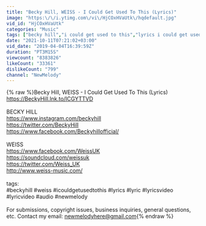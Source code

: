 ```yaml
---
title: "Becky Hill, WEISS - I Could Get Used To This (Lyrics)"
image: "https:\/\/i.ytimg.com\/vi\/HjCOxHVaUtk\/hqdefault.jpg"
vid_id: "HjCOxHVaUtk"
categories: "Music"
tags: ["becky hill","i could get used to this","lyrics i could get used to this"]
date: "2021-10-11T07:21:02+03:00"
vid_date: "2019-04-04T16:39:59Z"
duration: "PT3M15S"
viewcount: "8383826"
likeCount: "33361"
dislikeCount: "799"
channel: "NewMelody"
---
```

{% raw %}Becky Hill, WEISS - I Could Get Used To This (Lyrics)<br /><a rel="nofollow" target="blank" href="https://BeckyHill.lnk.to/ICGYTTVD">https://BeckyHill.lnk.to/ICGYTTVD</a><br /><br />BECKY HILL<br /><a rel="nofollow" target="blank" href="https://www.instagram.com/beckyhill">https://www.instagram.com/beckyhill</a><br /><a rel="nofollow" target="blank" href="https://twitter.com/BeckyHill">https://twitter.com/BeckyHill</a><br /><a rel="nofollow" target="blank" href="https://www.facebook.com/Beckyhillofficial/">https://www.facebook.com/Beckyhillofficial/</a><br /><br />WEISS<br /><a rel="nofollow" target="blank" href="https://www.facebook.com/WeissUK">https://www.facebook.com/WeissUK</a><br /><a rel="nofollow" target="blank" href="https://soundcloud.com/weissuk">https://soundcloud.com/weissuk</a><br /><a rel="nofollow" target="blank" href="https://twitter.com/Weiss_UK">https://twitter.com/Weiss_UK</a><br /><a rel="nofollow" target="blank" href="http://www.weiss-music.com/">http://www.weiss-music.com/</a><br /><br />tags:<br />#beckyhill #weiss #icouldgetusedtothis #lyrics #lyric #lyricsvideo #lyricvideo #audio #newmelody<br /><br />For submissions, copyright issues, business inquiries, general questions, etc. Contact my email: newmelodyhere@gmail.com{% endraw %}
